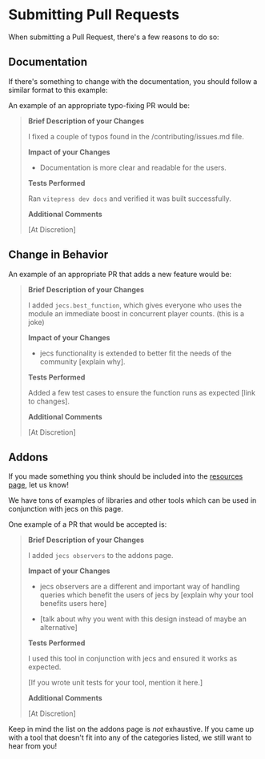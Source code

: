 # Submitting Pull Requests

When submitting a Pull Request, there's a few reasons to do so:


## Documentation

If there's something to change with the documentation, you should follow a similar format to this example:

An example of an appropriate typo-fixing PR would be:

>**Brief Description of your Changes**
>
>I fixed a couple of typos found in the /contributing/issues.md file.
>
>**Impact of your Changes**
>
>- Documentation is more clear and readable for the users.
>
>**Tests Performed**
>
>Ran `vitepress dev docs` and verified it was built successfully.
>
>**Additional Comments**
>
>[At Discretion]

## Change in Behavior

An example of an appropriate PR that adds a new feature would be:

>
>**Brief Description of your Changes**
>
>I added `jecs.best_function`, which gives everyone who uses the module an immediate boost in concurrent player counts. (this is a joke)
>
>**Impact of your Changes**
>
>- jecs functionality is extended to better fit the needs of the community [explain why].
>
>**Tests Performed**
>
>Added a few test cases to ensure the function runs as expected [link to changes].
>
>**Additional Comments**
>
>[At Discretion]

## Addons

If you made something you think should be included into the [resources page](../../resources), let us know!

We have tons of examples of libraries and other tools which can be used in conjunction with jecs on this page.

One example of a PR that would be accepted is:

>**Brief Description of your Changes**
>
>I added `jecs observers` to the addons page.
>
>**Impact of your Changes**
>
>- jecs observers are a different and important way of handling queries which benefit the users of jecs by [explain why your tool benefits users here]
>
>- [talk about why you went with this design instead of maybe an alternative]
>
>**Tests Performed**
>
> I used this tool in conjunction with jecs and ensured it works as expected.
>
> [If you wrote unit tests for your tool, mention it here.]
>
>**Additional Comments**
>
>[At Discretion]

Keep in mind the list on the addons page is *not* exhaustive. If you came up with a tool that doesn't fit into any of the categories listed, we still want to hear from you!
